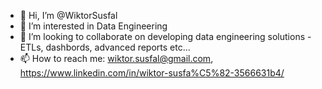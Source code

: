 - 👋 Hi, I’m @WiktorSusfal
- 👀 I’m interested in Data Engineering
- 💞️ I’m looking to collaborate on developing data engineering solutions - ETLs, dashbords, advanced reports etc...
- 📫 How to reach me: wiktor.susfal@gmail.com, https://www.linkedin.com/in/wiktor-susfa%C5%82-3566631b4/

<!---
WiktorSusfal/WiktorSusfal is a ✨ special ✨ repository because its `README.md` (this file) appears on your GitHub profile.
You can click the Preview link to take a look at your changes.
--->
